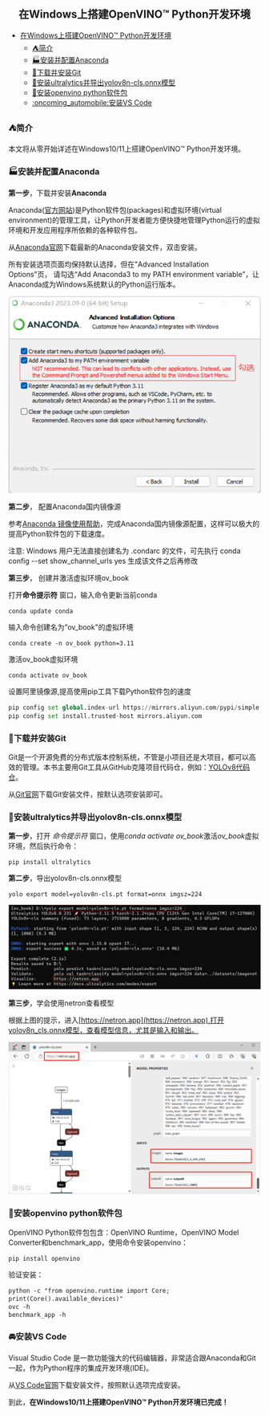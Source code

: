 ## <center>在Windows上搭建OpenVINO™ Python开发环境</center>

- [在Windows上搭建OpenVINO™ Python开发环境](#在windows上搭建openvino-python开发环境)
  - [:tent:简介](#tent简介)
  - [:factory:安装并配置Anaconda](#factory安装并配置anaconda)
  - [:stars:下载并安装Git](#stars下载并安装git)
  - [:speedboat:安装ultralytics并导出yolov8n-cls.onnx模型](#speedboat安装ultralytics并导出yolov8n-clsonnx模型)
  - [:rocket:安装openvino python软件包](#rocket安装openvino-python软件包)
  - [:oncoming\_automobile:安装VS Code](#oncoming_automobile安装vs-code)


### :tent:简介
本文将从零开始详述在Windows10/11上搭建OpenVINO™ Python开发环境。

###  :factory:安装并配置Anaconda
**第一步**，下载并安装**Anaconda**

Anaconda([官方网站](https://www.anaconda.com/))是Python软件包(packages)和虚拟环境(virtual environment)的管理工具，让Python开发者能方便快捷地管理Python运行的虚拟环境和开发应用程序所依赖的各种软件包。

从[Anaconda官网](https://www.anaconda.com/)下载最新的Anaconda安装文件，双击安装。

所有安装选项页面均保持默认选择，但在"Advanced Installation Options"页， 请勾选“Add Anaconda3 to my PATH environment variable”，让Anaconda成为Windows系统默认的Python运行版本。

<div align=center><img src="../pic/advanced_installation_options.png"></div>

**第二步**， 配置Anaconda国内镜像源

参考[Anaconda 镜像使用帮助](https://mirrors.tuna.tsinghua.edu.cn/help/anaconda/)，完成Anaconda国内镜像源配置，这样可以极大的提高Python软件包的下载速度。

注意: Windows 用户无法直接创建名为 .condarc 的文件，可先执行 conda config --set show_channel_urls yes 生成该文件之后再修改

**第三步**， 创建并激活虚拟环境ov_book

打开**命令提示符** 窗口，输入命令更新当前conda
```
conda update conda
```
输入命令创建名为“ov_book"的虚拟环境
```
conda create -n ov_book python=3.11
```
激活ov_book虚拟环境
```
conda activate ov_book
```
设置阿里镜像源,提高使用pip工具下载Python软件包的速度
```python
pip config set global.index-url https://mirrors.aliyun.com/pypi/simple
pip config set install.trusted-host mirrors.aliyun.com
```

### :stars:下载并安装Git

Git是一个开源免费的分布式版本控制系统，不管是小项目还是大项目，都可以高效的管理。本书主要用Git工具从GitHub克隆项目代码仓，例如：[YOLOv8代码仓](https://github.com/ultralytics/ultralytics)。

从[Git官网](https://git-scm.com/downloads)下载Git安装文件，按默认选项安装即可。

### :speedboat:安装ultralytics并导出yolov8n-cls.onnx模型

**第一步**，打开 *命令提示符* 窗口，使用*conda activate ov_book*激活*ov_book*虚拟环境，然后执行命令：
```
pip install ultralytics
```

**第二步**，导出yolov8n-cls.onnx模型
```
yolo export model=yolov8n-cls.pt format=onnx imgsz=224
```
<div align=center><img src="../pic/export_yolov8n_cls.png"></div>

**第三步**，学会使用netron查看模型

根据上图的提示，进入[https://netron.app](https://netron.app),打开yolov8n_cls.onnx模型，查看模型信息，尤其是输入和输出。
<div align=center><img src="../pic/netron.png"></div>

### :rocket:安装openvino python软件包

OpenVINO Python软件包包含：OpenVINO Runtime，OpenVINO Model Converter和benchmark_app，使用命令安装openvino：
```
pip install openvino
```
验证安装：
```
python -c "from openvino.runtime import Core; print(Core().available_devices)"
ovc -h
benchmark_app -h
```

### :oncoming_automobile:安装VS Code

Visual Studio Code 是一款功能强大的代码编辑器，非常适合跟Anaconda和Git一起，作为Python程序的集成开发环境(IDE)。

从[VS Code官网](https://code.visualstudio.com/)下载安装文件，按照默认选项完成安装。

到此，**在Windows10/11上搭建OpenVINO™ Python开发环境已完成！**



